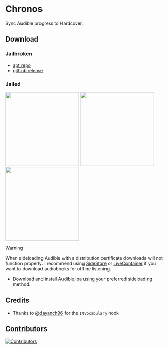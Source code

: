 # Chronos

Sync Audible progress to Hardcover.

## Download

### Jailbroken

- [apt repo](https://repo.adriancastro.dev)
- [github release](https://github.com/castdrian/Chronos/releases/latest)

### Jailed

<a href="https://tinyurl.com/chronos-feather"><img src="https://adriancastro.dev/0byxzkzdsauj.png" width="230"></a>
<a href="https://tinyurl.com/chronos-trollstore"><img src="https://i.imgur.com/dsbDLK9.png" width="230"></a>
<a href="https://tinyurl.com/chronos-sidestore"><img src="https://adriancastro.dev/basmxxk8sj3k.png" width="230"></a>

> [!WARNING]
> When sideloading Audible with a distribution certificate downloads will not function properly. I recommend using [SideStore](https://github.com/SideStore/SideStore) or [LiveContainer](https://github.com/LiveContainer/LiveContainer) if you want to download audiobooks for offline listening.

- Download and install [Audible.ipa](https://github.com/castdrian/Chronos/releases/latest/download/Audible.ipa) using your preferred sideloading method.

## Credits

- Thanks to [@dayanch96](https://github.com/dayanch96) for the `INVocabulary` hook

## Contributors

[![Contributors](https://contrib.rocks/image?repo=castdrian/Chronos)](https://github.com/castdrian/Chronos/graphs/contributors)
